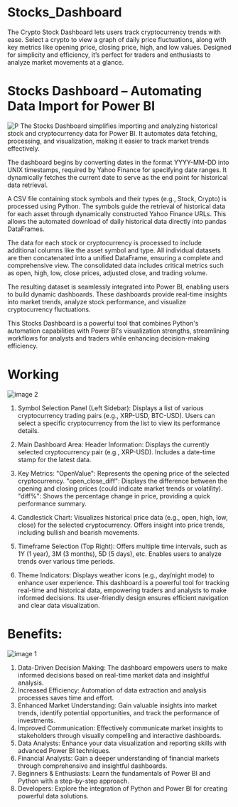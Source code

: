 # Stocks_Dashboard
The Crypto Stock Dashboard lets users track cryptocurrency trends with ease. Select a crypto to view a graph of daily price fluctuations, along with key metrics like opening price, closing price, high, and low values. Designed for simplicity and efficiency, it’s perfect for traders and enthusiasts to analyze market movements at a glance.
# Stocks Dashboard – Automating Data Import for Power BI
![P](https://github.com/user-attachments/assets/3ecdc418-5399-4833-90c6-572860b8e974)
The Stocks Dashboard simplifies importing and analyzing historical stock and cryptocurrency data for Power BI. It automates data fetching, processing, and visualization, making it easier to track market trends effectively.

The dashboard begins by converting dates in the format YYYY-MM-DD into UNIX timestamps, required by Yahoo Finance for specifying date ranges. It dynamically fetches the current date to serve as the end point for historical data retrieval.

A CSV file containing stock symbols and their types (e.g., Stock, Crypto) is processed using Python. The symbols guide the retrieval of historical data for each asset through dynamically constructed Yahoo Finance URLs. This allows the automated download of daily historical data directly into pandas DataFrames.

The data for each stock or cryptocurrency is processed to include additional columns like the asset symbol and type. All individual datasets are then concatenated into a unified DataFrame, ensuring a complete and comprehensive view. The consolidated data includes critical metrics such as open, high, low, close prices, adjusted close, and trading volume.

The resulting dataset is seamlessly integrated into Power BI, enabling users to build dynamic dashboards. These dashboards provide real-time insights into market trends, analyze stock performance, and visualize cryptocurrency fluctuations.

This Stocks Dashboard is a powerful tool that combines Python's automation capabilities with Power BI's visualization strengths, streamlining workflows for analysts and traders while enhancing decision-making efficiency.
# Working
![image 2](https://github.com/user-attachments/assets/20bf7886-5ec5-487a-ab77-f62c56aa0320)
1. Symbol Selection Panel (Left Sidebar):
Displays a list of various cryptocurrency trading pairs (e.g., XRP-USD, BTC-USD).
Users can select a specific cryptocurrency from the list to view its performance details.

2. Main Dashboard Area:
Header Information: Displays the currently selected cryptocurrency pair (e.g., XRP-USD).
Includes a date-time stamp for the latest data.

3. Key Metrics: "OpenValue": Represents the opening price of the selected cryptocurrency.
"open_close_diff": Displays the difference between the opening and closing prices (could indicate market trends or volatility).
"diff%": Shows the percentage change in price, providing a quick performance summary.

4. Candlestick Chart:
Visualizes historical price data (e.g., open, high, low, close) for the selected cryptocurrency.
Offers insight into price trends, including bullish and bearish movements.

5. Timeframe Selection (Top Right):
Offers multiple time intervals, such as 1Y (1 year), 3M (3 months), 5D (5 days), etc.
Enables users to analyze trends over various time periods.

6. Theme Indicators:
Displays weather icons (e.g., day/night mode) to enhance user experience.
This dashboard is a powerful tool for tracking real-time and historical data, empowering traders and analysts to make informed decisions. Its user-friendly design ensures efficient navigation and clear data visualization.

# Benefits:
![image 1](https://github.com/user-attachments/assets/717caff1-ca61-4bed-8e86-3dfc0c34b2a5)
1. Data-Driven Decision Making: The dashboard empowers users to make informed decisions based on real-time market data and insightful analysis.
2. Increased Efficiency: Automation of data extraction and analysis processes saves time and effort.
3. Enhanced Market Understanding: Gain valuable insights into market trends, identify potential opportunities, and track the performance of investments.
4. Improved Communication: Effectively communicate market insights to stakeholders through visually compelling and interactive dashboards.
5. Data Analysts: Enhance your data visualization and reporting skills with advanced Power BI techniques.
6. Financial Analysts: Gain a deeper understanding of financial markets through comprehensive and insightful dashboards.
7. Beginners & Enthusiasts: Learn the fundamentals of Power BI and Python with a step-by-step approach.
8. Developers: Explore the integration of Python and Power BI for creating powerful data solutions.

